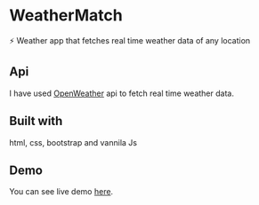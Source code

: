 # WeatherMatch
⚡ Weather app that fetches real time weather data of any location

## Api
I have used [OpenWeather](https://openweathermap.org/api) api to fetch real time weather data.

## Built with
html, css, bootstrap and vannila Js

## Demo
You can see live demo [here](https://weather-match.now.sh/).





